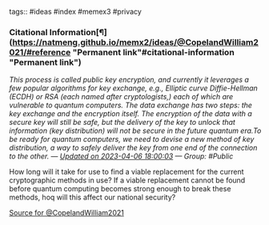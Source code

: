 tags:: #ideas #index #memex3 #privacy 
### Citational Information[¶](https://natmeng.github.io/memx2/ideas/@CopelandWilliam2021/#reference "Permanent link"#citational-information "Permanent link")

*This process is called public key encryption, and currently it leverages a few popular algorithms for key exchange, e.g., Elliptic curve Diffie-Hellman (ECDH) or RSA (each named after cryptologists,) each of which are vulnerable to quantum computers. The data exchange has two steps: the key exchange and the encryption itself. The encryption of the data with a secure key will still be safe, but the delivery of the key to unlock that information (key distribution) will not be secure in the future quantum era.To be ready for quantum computers, we need to devise a new method of key distribution, a way to safely deliver the key from one end of the connection to the other. — [Updated on 2023-04-06 18:00:03](https://hyp.is/YjXYWtTGEe2C_8N7VKKmjA/www.verizon.com/about/news/quantum-computing-encryption-standards) — Group: #Public*

How long will it take for use to find a viable replacement for the current cryptographic methods in use? If a viable replacement cannot be found before quantum computing becomes strong enough to break these methods, hoq will this affect our national security?

[Source for @CopelandWilliam2021](https://natmeng.github.io/memx2/sources/@CopelandWilliam2021/)